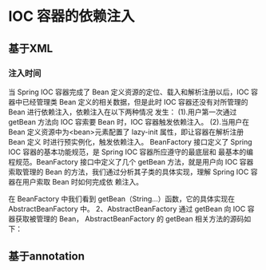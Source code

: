 # IOC 容器的依赖注入

## 基于XML

### 注入时间

当 Spring IOC 容器完成了 Bean 定义资源的定位、载入和解析注册以后，IOC 容器中已经管理类 Bean
定义的相关数据，但是此时 IOC 容器还没有对所管理的 Bean 进行依赖注入，依赖注入在以下两种情况
发生：
(1).用户第一次通过 getBean 方法向 IOC 容索要 Bean 时，IOC 容器触发依赖注入。
(2).当用户在 Bean 定义资源中为\<bean\>元素配置了 lazy-init 属性，即让容器在解析注册 Bean 定义
时进行预实例化，触发依赖注入。
BeanFactory 接口定义了 Spring IOC 容器的基本功能规范，是 Spring IOC 容器所应遵守的最底层和
最基本的编程规范。BeanFactory 接口中定义了几个 getBean 方法，就是用户向 IOC 容器索取管理的
Bean 的方法，我们通过分析其子类的具体实现，理解 Spring IOC 容器在用户索取 Bean 时如何完成依
赖注入。

在 BeanFactory 中我们看到 getBean（String...）函数，它的具体实现在 AbstractBeanFactory
中。
2、AbstractBeanFactory 通过 getBean 向 IOC 容器获取被管理的 Bean，
AbstractBeanFactory 的 getBean 相关方法的源码如下：



## 基于annotation